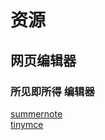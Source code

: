 # 资源

## 网页编辑器

### 所见即所得 编辑器
[summernote](http://summernote.org/)    
[tinymce](https://www.tinymce.com/)